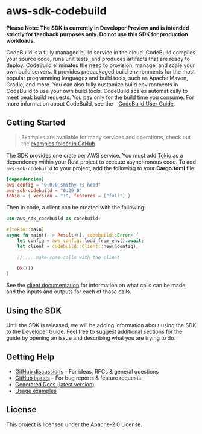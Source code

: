 # aws-sdk-codebuild

**Please Note: The SDK is currently in Developer Preview and is intended strictly for
feedback purposes only. Do not use this SDK for production workloads.**

CodeBuild is a fully managed build service in the cloud. CodeBuild compiles your source code, runs unit tests, and produces artifacts that are ready to deploy. CodeBuild eliminates the need to provision, manage, and scale your own build servers. It provides prepackaged build environments for the most popular programming languages and build tools, such as Apache Maven, Gradle, and more. You can also fully customize build environments in CodeBuild to use your own build tools. CodeBuild scales automatically to meet peak build requests. You pay only for the build time you consume. For more information about CodeBuild, see the _ [CodeBuild User Guide](https://docs.aws.amazon.com/codebuild/latest/userguide/welcome.html)._

## Getting Started

> Examples are available for many services and operations, check out the
> [examples folder in GitHub](https://github.com/awslabs/aws-sdk-rust/tree/main/examples).

The SDK provides one crate per AWS service. You must add [Tokio](https://crates.io/crates/tokio)
as a dependency within your Rust project to execute asynchronous code. To add `aws-sdk-codebuild` to
your project, add the following to your **Cargo.toml** file:

```toml
[dependencies]
aws-config = "0.0.0-smithy-rs-head"
aws-sdk-codebuild = "0.29.0"
tokio = { version = "1", features = ["full"] }
```

Then in code, a client can be created with the following:

```rust
use aws_sdk_codebuild as codebuild;

#[tokio::main]
async fn main() -> Result<(), codebuild::Error> {
    let config = aws_config::load_from_env().await;
    let client = codebuild::Client::new(&config);

    // ... make some calls with the client

    Ok(())
}
```

See the [client documentation](https://docs.rs/aws-sdk-codebuild/latest/aws_sdk_codebuild/client/struct.Client.html)
for information on what calls can be made, and the inputs and outputs for each of those calls.

## Using the SDK

Until the SDK is released, we will be adding information about using the SDK to the
[Developer Guide](https://docs.aws.amazon.com/sdk-for-rust/latest/dg/welcome.html). Feel free to suggest
additional sections for the guide by opening an issue and describing what you are trying to do.

## Getting Help

* [GitHub discussions](https://github.com/awslabs/aws-sdk-rust/discussions) - For ideas, RFCs & general questions
* [GitHub issues](https://github.com/awslabs/aws-sdk-rust/issues/new/choose) – For bug reports & feature requests
* [Generated Docs (latest version)](https://awslabs.github.io/aws-sdk-rust/)
* [Usage examples](https://github.com/awslabs/aws-sdk-rust/tree/main/examples)

## License

This project is licensed under the Apache-2.0 License.

